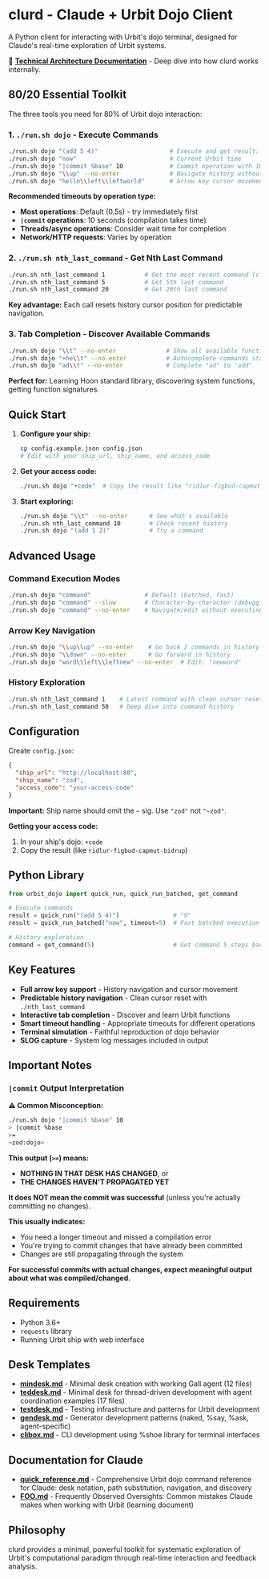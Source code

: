 # clurd - Claude + Urbit Dojo Client

A Python client for interacting with Urbit's dojo terminal, designed for Claude's real-time exploration of Urbit systems.

📖 **[Technical Architecture Documentation](architecture.md)** - Deep dive into how clurd works internally.

## 80/20 Essential Toolkit

The three tools you need for 80% of Urbit dojo interaction:

### 1. `./run.sh dojo` - Execute Commands
```bash
./run.sh dojo "(add 5 4)"                    # Execute and get result: 9
./run.sh dojo "now"                          # Current Urbit time  
./run.sh dojo "|commit %base" 10             # Commit operation with 10s timeout
./run.sh dojo "\\up" --no-enter              # Navigate history without executing
./run.sh dojo "hello\\left\\leftworld"       # Arrow key cursor movement
```


**Recommended timeouts by operation type:**
- **Most operations**: Default (0.5s) - try immediately first
- **`|commit` operations**: 10 seconds (compilation takes time)
- **Threads/async operations**: Consider wait time for completion
- **Network/HTTP requests**: Varies by operation

### 2. `./run.sh nth_last_command` - Get Nth Last Command  
```bash
./run.sh nth_last_command 1           # Get the most recent command (clean reset)
./run.sh nth_last_command 5           # Get 5th last command
./run.sh nth_last_command 20          # Get 20th last command
```


**Key advantage:** Each call resets history cursor position for predictable navigation.

### 3. Tab Completion - Discover Available Commands
```bash
./run.sh dojo "\\t" --no-enter              # Show all available functions
./run.sh dojo "+he\\t" --no-enter           # Autocomplete commands starting with "+he"
./run.sh dojo "ad\\t" --no-enter            # Complete "ad" to "add"
```

**Perfect for:** Learning Hoon standard library, discovering system functions, getting function signatures.

## Quick Start

1. **Configure your ship:**
   ```bash
   cp config.example.json config.json
   # Edit with your ship_url, ship_name, and access_code
   ```

2. **Get your access code:**
   ```bash
   ./run.sh dojo "+code"  # Copy the result like "ridlur-figbud-capmut-bidrup"
   ```

3. **Start exploring:**
   ```bash
   ./run.sh dojo "\\t" --no-enter      # See what's available
   ./run.sh nth_last_command 10        # Check recent history
   ./run.sh dojo "(add 1 2)"           # Try a command
   ```

## Advanced Usage

### Command Execution Modes
```bash
./run.sh dojo "command"               # Default (batched, fast)
./run.sh dojo "command" --slow        # Character-by-character (debugging)
./run.sh dojo "command" --no-enter    # Navigate/edit without executing
```

### Arrow Key Navigation
```bash
./run.sh dojo "\\up\\up" --no-enter    # Go back 2 commands in history
./run.sh dojo "\\down" --no-enter      # Go forward in history
./run.sh dojo "word\\left\\leftnew" --no-enter  # Edit: "newword"
```

### History Exploration
```bash
./run.sh nth_last_command 1    # Latest command with clean cursor reset
./run.sh nth_last_command 50   # Deep dive into command history
```

## Configuration

Create `config.json`:
```json
{
  "ship_url": "http://localhost:80",
  "ship_name": "zod",
  "access_code": "your-access-code"
}
```

**Important:** Ship name should omit the `~` sig. Use `"zod"` not `"~zod"`.

**Getting your access code:**
1. In your ship's dojo: `+code`
2. Copy the result (like `ridlur-figbud-capmut-bidrup`)

## Python Library

```python
from urbit_dojo import quick_run, quick_run_batched, get_command

# Execute commands
result = quick_run("(add 5 4)")               # "9"
result = quick_run_batched("now", timeout=5)  # Fast batched execution

# History exploration  
command = get_command(5)                      # Get command 5 steps back
```

## Key Features

- **Full arrow key support** - History navigation and cursor movement
- **Predictable history navigation** - Clean cursor reset with `./nth_last_command`
- **Interactive tab completion** - Discover and learn Urbit functions
- **Smart timeout handling** - Appropriate timeouts for different operations
- **Terminal simulation** - Faithful reproduction of dojo behavior
- **SLOG capture** - System log messages included in output

## Important Notes

### `|commit` Output Interpretation

**⚠️ Common Misconception:**
```bash
./run.sh dojo "|commit %base" 10
> |commit %base
>=
~zod:dojo>
```

**This output (`>=`) means:**
- **NOTHING IN THAT DESK HAS CHANGED**, or
- **THE CHANGES HAVEN'T PROPAGATED YET**

**It does NOT mean the commit was successful** (unless you're actually committing no changes).

**This usually indicates:**
- You need a longer timeout and missed a compilation error
- You're trying to commit changes that have already been committed
- Changes are still propagating through the system

**For successful commits with actual changes, expect meaningful output about what was compiled/changed.**

## Requirements

- Python 3.6+
- `requests` library  
- Running Urbit ship with web interface

## Desk Templates

- **[mindesk.md](mindesk.md)** - Minimal desk creation with working Gall agent (12 files)
- **[teddesk.md](teddesk.md)** - Minimal desk for thread-driven development with agent coordination examples (17 files)
- **[testdesk.md](testdesk.md)** - Testing infrastructure and patterns for Urbit development
- **[gendesk.md](gendesk.md)** - Generator development patterns (naked, %say, %ask, agent-specific)
- **[clibox.md](clibox.md)** - CLI development using %shoe library for terminal interfaces

## Documentation for Claude

- **[quick_reference.md](quick_reference.md)** - Comprehensive Urbit dojo command reference for Claude: desk notation, path substitution, navigation, and discovery
- **[FOO.md](FOO.md)** - Frequently Observed Oversights: Common mistakes Claude makes when working with Urbit (learning document)

## Philosophy

clurd provides a minimal, powerful toolkit for systematic exploration of Urbit's computational paradigm through real-time interaction and feedback analysis.
